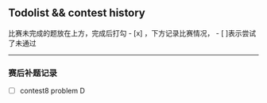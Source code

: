 ## Todolist && contest history
比赛未完成的题放在上方，完成后打勾 - [x] ，下方记录比赛情况， - [ ]表示尝试了未通过

-------------------

### 赛后补题记录 
- [ ] contest8 problem D
